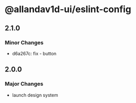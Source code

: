 # @allandav1d-ui/eslint-config

## 2.1.0

### Minor Changes

- d6a267c: fix - button

## 2.0.0

### Major Changes

- launch design system

